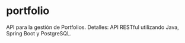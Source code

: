 # portfolio
API para la gestión de Portfolios. Detalles: API RESTful utilizando Java, Spring Boot y PostgreSQL. 
